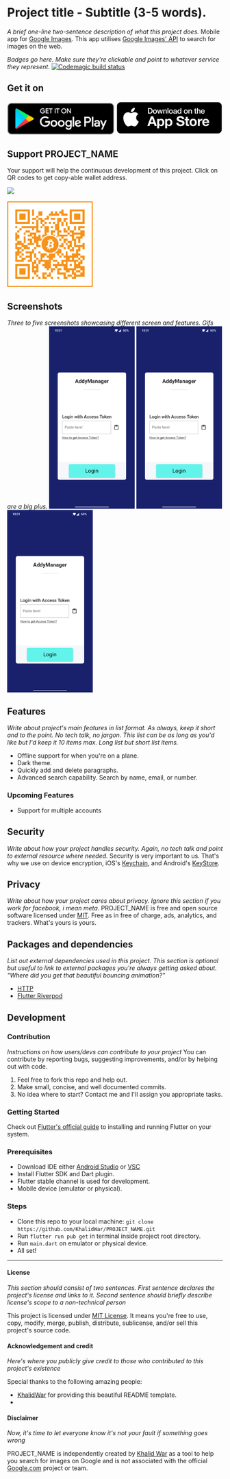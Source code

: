 # Project title - Subtitle (3-5 words).
*A brief one-line two-sentence description of what this project does.*
Mobile app for [Google Images](https://google.com/images). This app utilises [Google Images' API](https://cloud.google.com/appengine/docs/standard/python/images) to search for images on the web.

*Badges go here. Make sure they're clickable and point to whatever service they represent.*
[![Codemagic build status](https://api.codemagic.io/apps/5fe2a9a115bfd177d368e1b3/5fe2a9a115bfd177d368e1b2/status_badge.svg)](https://codemagic.io/apps/5fe2a9a115bfd177d368e1b3/5fe2a9a115bfd177d368e1b2/latest_build)

## Get it on
[<img src="readme_assets/play_store_badge.png" width="250">](https://play.google.com/store/apps/details?id=com.khalidwar.anonaddy)  [<img src="readme_assets/app_store_badge.png" width="250">](https://apps.apple.com/us/app/PROJECT_NAME/id1547461270#?platform=iphone)

## Support PROJECT_NAME
Your support will help the continuous development of this project. Click on QR codes to get copy-able wallet address.

[<img src="assets/screenshots/bmc.png" width="250">](https://www.buymeacoffee.com/khalidwar)

[<img src="readme_assets/btc.png" width="200">](https://www.blockchain.com/btc/address/bc1qr6455yefsgua0w2l5wq97rntzsegsd6cnpayar)


## Screenshots
*Three to five screenshots showcasing different screen and features. Gifs are a big plus.*
<img src="readme_assets/screenshot.jpg" width="200"> <img src="readme_assets/screenshot.jpg" width="200"> <img src="readme_assets/screenshot.jpg" width="200">


## Features
*Write about project's main features in list format. As always, keep it short and to the point. No tech talk, no jargon.
This list can be as long as you'd like but I'd keep it 10 items max. Long list but short list items.*
- Offline support for when you're on a plane.
- Dark theme.
- Quickly add and delete paragraphs.
- Advanced search capability. Search by name, email, or number.

### Upcoming Features
- Support for multiple accounts

## Security
*Write about how your project handles security. Again, no tech talk and point to external resource where needed.*
Security is very important to us. That's why we use on device encryption, iOS's [Keychain](https://developer.apple.com/documentation/security/keychain_services#//apple_ref/doc/uid/TP30000897-CH203-TP1), and Android's [KeyStore](https://developer.android.com/training/articles/keystore).

## Privacy
*Write about how your project cares about privacy. Ignore this section if you work for facebook, i mean meta.*
PROJECT_NAME is free and open source software licensed under [MIT](https://github.com/KhalidWar/readme_template_flutter/blob/master/LICENSE). Free as in free of charge, ads, analytics, and trackers. What's yours is yours.

## Packages and dependencies
*List out external dependencies used in this project. This section is optional but useful to link to external
packages you're always getting asked about. "Where did you get that beautiful bouncing animation?"*
- [HTTP](https://pub.dev/packages/http)
- [Flutter Riverpod](https://pub.dev/packages/flutter_riverpod)


## Development

### Contribution
*Instructions on how users/devs can contribute to your project*
You can contribute by reporting bugs, suggesting improvements, and/or by helping out with code.
1. Feel free to fork this repo and help out.
2. Make small, concise, and well documented commits.
3. No idea where to start? Contact me and I'll assign you appropriate tasks.

### Getting Started
Check out [Flutter's official guide](https://flutter.dev/docs/get-started/install) to installing and running Flutter on your system.

### Prerequisites
- Download IDE either [Android Studio](https://developer.android.com/studio) or [VSC](https://code.visualstudio.com/)
- Install Flutter SDK and Dart plugin.
- Flutter stable channel is used for development.
- Mobile device (emulator or physical).

### Steps
- Clone this repo to your local machine: `git clone https://github.com/KhalidWar/PROJECT_NAME.git`
- Run `flutter run pub get` in terminal inside project root directory.
- Run `main.dart` on emulator or physical device.
- All set!

---

#### License
*This section should consist of two sentences. First sentence declares the project's license and links to it.
Second sentence should briefly describe license's scope to a non-technical person*

This project is licensed under [MIT License](https://github.com/KhalidWar/readme_template_flutter/blob/master/LICENSE). It means you're free to use, copy, modify, merge, publish, distribute, sublicense, and/or sell this project's source code.

#### Acknowledgement and credit
*Here's where you publicly give credit to those who contributed to this project's existence*

Special thanks to the following amazing people:
- [KhalidWar](https://github.com/KhalidWar/) for providing this beautiful README template.
- 

#### Disclaimer
*Now, it's time to let everyone know it's not your fault if something goes wrong*

PROJECT_NAME is independently created by [Khalid War](KhalidWar) as a tool to help you search for images on Google and is not associated with the official [Google.com](https://google.com/) project or team.


[KhalidWar]: https://github.com/khalidwar